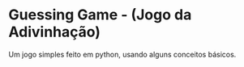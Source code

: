 # Guessing Game - (Jogo da Adivinhação)

Um jogo simples feito em python, usando alguns conceitos básicos.
